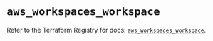 # `aws_workspaces_workspace`

Refer to the Terraform Registry for docs: [`aws_workspaces_workspace`](https://registry.terraform.io/providers/hashicorp/aws/3.76.1/docs/resources/workspaces_workspace).
